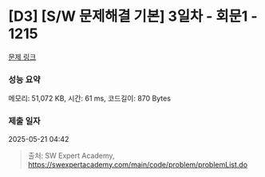 # [D3] [S/W 문제해결 기본] 3일차 - 회문1 - 1215 

[문제 링크](https://swexpertacademy.com/main/code/problem/problemDetail.do?contestProbId=AV14QpAaAAwCFAYi) 

### 성능 요약

메모리: 51,072 KB, 시간: 61 ms, 코드길이: 870 Bytes

### 제출 일자

2025-05-21 04:42



> 출처: SW Expert Academy, https://swexpertacademy.com/main/code/problem/problemList.do